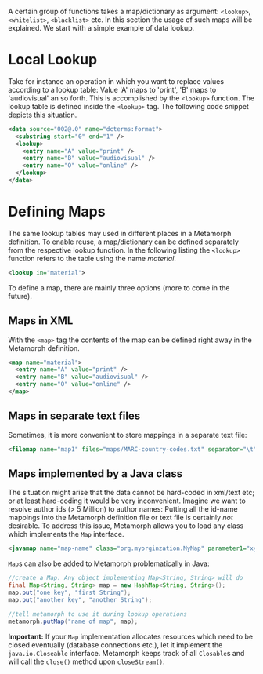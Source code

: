 A certain group of functions takes a map/dictionary as argument: `<lookup>`, `<whitelist>`, `<blacklist>` etc.
In this section the usage of such maps will be explained. We start with a simple example of data lookup.

# Local Lookup

Take for instance an operation in which you want to replace values according to a lookup table: Value 'A' maps to 'print', 'B' maps to 'audiovisual' an so forth. This is accomplished by the `<lookup>` function. The lookup table is defined inside the `<lookup>` tag. The following code snippet depicts this situation.

```xml
<data source="002@.0" name="dcterms:format">
  <substring start="0" end="1" />
  <lookup>
    <entry name="A" value="print" />
    <entry name="B" value="audiovisual" />
    <entry name="O" value="online" />
  </lookup>
</data>	
```

# Defining Maps

The same lookup tables may used in different places in a Metamorph definition. To enable reuse, a map/dictionary can be defined separately from the respective lookup function. 
In the following listing the `<lookup>` function refers to the table using the name _material_.
```xml
<lookup in="material">
```
To define a map, there are mainly three options (more to come in the future).

## Maps in XML

 With the `<map>` tag the contents of the map can be defined right away in the Metamorph definition.

```xml
<map name="material">
  <entry name="A" value="print" />
  <entry name="B" value="audiovisual" />
  <entry name="O" value="online" />
</map>
```

## Maps in separate text files
Sometimes, it is more convenient to store mappings in a separate text file:
```xml
<filemap name="map1" files="maps/MARC-country-codes.txt" separator="\t"/>
```

## Maps implemented by a Java class

The situation might arise that the data cannot be hard-coded in xml/text etc; or at least hard-coding it would be very inconvenient. Imagine we want to resolve author ids (> 5 Million) to author names: Putting all the id-name mappings into the Metamorph definition file or text file is certainly _not_ desirable.
To address this issue, Metamorph allows you to load any class which implements the `Map` interface.

```xml
<javamap name="map-name" class="org.myorginzation.MyMap" parameter1="xy" />
```

`Map`s can also be added to Metamorph problematically in Java:

```java
//create a Map. Any object implementing Map<String, String> will do
final Map<String, String> map = new HashMap<String, String>();
map.put("one key", "first String");
map.put("another key", "another String");

//tell metamorph to use it during lookup operations
metamorph.putMap("name of map", map);
```

__Important:__ If your `Map` implementation allocates resources which need to be closed eventually (database connections etc.), let it implement the `java.io.Closeable` interface. Metamorph keeps track of all `Closable`s and will call the `close()` method upon `closeStream()`.
